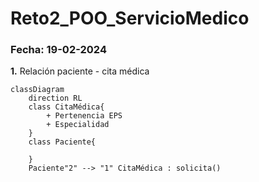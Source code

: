 # Reto2_POO_ServicioMedico

 ### **Fecha:** 19-02-2024

**1.** Relación paciente - cita médica

```mermaid
classDiagram
    direction RL
    class CitaMédica{
        + Pertenencia EPS
        + Especialidad
    }
    class Paciente{
        
    }
    Paciente"2" --> "1" CitaMédica : solicita()
```
